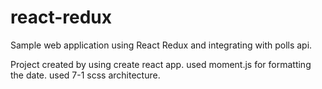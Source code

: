 # react-redux

Sample web application using React Redux and integrating with polls api.

Project created by using create react app.
used moment.js for formatting the date.
used 7-1 scss architecture.
